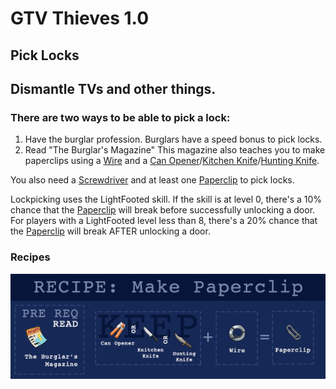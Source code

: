 # GTV Thieves 1.0
## Pick Locks
## Dismantle TVs and other things.

### There are two ways to be able to pick a lock:
1. Have the burglar profession.
  Burglars have a speed bonus to pick locks.
2. Read "The Burglar's Magazine"
  This magazine also teaches you to make paperclips using a [Wire](http://www.aggressivegaming.org/newdawn/wiki/item.php?Name=Wire) and a [Can Opener](http://www.aggressivegaming.org/newdawn/wiki/item.php?Name=TinOpener)/[Kitchen Knife](http://www.aggressivegaming.org/newdawn/wiki/item.php?Name=KitchenKnife)/[Hunting Knife](http://www.aggressivegaming.org/newdawn/wiki/item.php?Name=HuntingKnife).

You also need a [Screwdriver](http://www.aggressivegaming.org/newdawn/wiki/item.php?Name=Screwdriver) and at least one [Paperclip](http://www.aggressivegaming.org/newdawn/wiki/item.php?Name=Paperclip) to pick locks.

Lockpicking uses the LightFooted skill. If the skill is at level 0, there's a 10% chance that the [Paperclip](http://www.aggressivegaming.org/newdawn/wiki/item.php?Name=Paperclip) will break before successfully unlocking a door. For players with a LightFooted level less than 8, there's a 20% chance that the [Paperclip](http://www.aggressivegaming.org/newdawn/wiki/item.php?Name=Paperclip) will break AFTER unlocking a door.

### Recipes

![Make Paperclip](https://raw.githubusercontent.com/gabstv/github_readme_files/master/pzomboid_GTV_Thieves/recipe_make_paperclip.png)